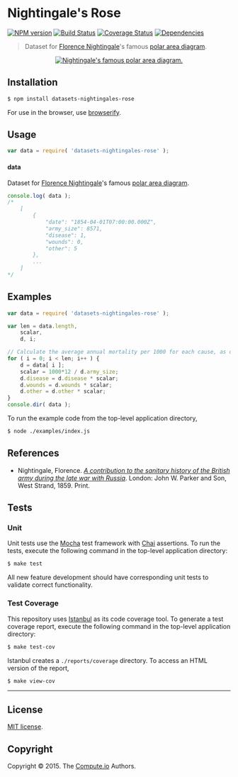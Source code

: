 Nightingale's Rose
===
[![NPM version][npm-image]][npm-url] [![Build Status][travis-image]][travis-url] [![Coverage Status][codecov-image]][codecov-url] [![Dependencies][dependencies-image]][dependencies-url]

> Dataset for [Florence Nightingale](https://en.wikipedia.org/wiki/Florence_Nightingale)'s famous [polar area diagram](https://en.wikipedia.org/wiki/Polar_area_diagram).

<div class="image" align="center">
	<a href="http://bl.ocks.org/kgryte/raw/5926740/"><img src="https://cdn.rawgit.com/datasets-io/nightingales-rose/2b1a7e24a315a725663f98a60fcf18bf1834e0cd/docs/img/charts.png" alt="Nightingale's famous polar area diagram."></a>
	<br>
</div>

## Installation

``` bash
$ npm install datasets-nightingales-rose
```

For use in the browser, use [browserify](https://github.com/substack/node-browserify).


## Usage

``` javascript
var data = require( 'datasets-nightingales-rose' );
```

#### data

Dataset for [Florence Nightingale](https://en.wikipedia.org/wiki/Florence_Nightingale)'s famous [polar area diagram](https://en.wikipedia.org/wiki/Polar_area_diagram).

``` javascript
console.log( data );
/*
	[
		{
			"date": "1854-04-01T07:00:00.000Z",
			"army_size": 8571,
			"disease": 1,
			"wounds": 0,
			"other": 5
		},
		...
	]
*/
```


## Examples

``` javascript
var data = require( 'datasets-nightingales-rose' );

var len = data.length,
	scalar,
	d, i;

// Calculate the average annual mortality per 1000 for each cause, as done by Nightingale. See http://understandinguncertainty.org/node/214.
for ( i = 0; i < len; i++ ) {
	d = data[ i ];
	scalar = 1000*12 / d.army_size;
	d.disease = d.disease * scalar;
	d.wounds = d.wounds * scalar;
	d.other = d.other * scalar;
}
console.dir( data );
```

To run the example code from the top-level application directory,

``` bash
$ node ./examples/index.js
```


## References

*	Nightingale, Florence. [*A contribution to the sanitary history of the British army during the late war with Russia*](http://ocp.hul.harvard.edu/dl/contagion/010164675). London: John W. Parker and Son, West Strand, 1859. Print. 


## Tests

### Unit

Unit tests use the [Mocha](http://mochajs.org/) test framework with [Chai](http://chaijs.com) assertions. To run the tests, execute the following command in the top-level application directory:

``` bash
$ make test
```

All new feature development should have corresponding unit tests to validate correct functionality.


### Test Coverage

This repository uses [Istanbul](https://github.com/gotwarlost/istanbul) as its code coverage tool. To generate a test coverage report, execute the following command in the top-level application directory:

``` bash
$ make test-cov
```

Istanbul creates a `./reports/coverage` directory. To access an HTML version of the report,

``` bash
$ make view-cov
```


---
## License

[MIT license](http://opensource.org/licenses/MIT).


## Copyright

Copyright &copy; 2015. The [Compute.io](https://github.com/compute-io) Authors.


[npm-image]: http://img.shields.io/npm/v/datasets-nightingales-rose.svg
[npm-url]: https://npmjs.org/package/datasets-nightingales-rose

[travis-image]: http://img.shields.io/travis/datasets-io/nightingales-rose/master.svg
[travis-url]: https://travis-ci.org/datasets-io/nightingales-rose

[codecov-image]: https://img.shields.io/codecov/c/github/datasets-io/nightingales-rose/master.svg
[codecov-url]: https://codecov.io/github/datasets-io/nightingales-rose?branch=master

[dependencies-image]: http://img.shields.io/david/datasets-io/nightingales-rose.svg
[dependencies-url]: https://david-dm.org/datasets-io/nightingales-rose

[dev-dependencies-image]: http://img.shields.io/david/dev/datasets-io/nightingales-rose.svg
[dev-dependencies-url]: https://david-dm.org/dev/datasets-io/nightingales-rose

[github-issues-image]: http://img.shields.io/github/issues/datasets-io/nightingales-rose.svg
[github-issues-url]: https://github.com/datasets-io/nightingales-rose/issues
